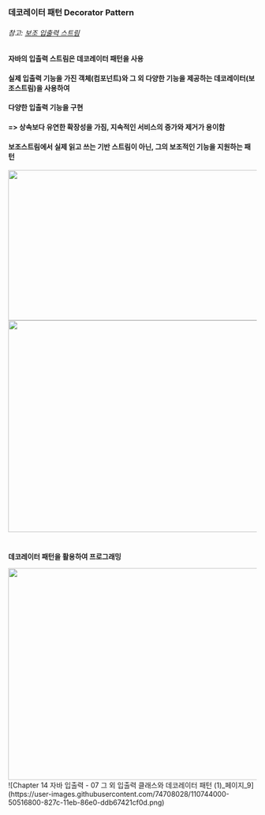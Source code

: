 
### 데코레이터 패턴 Decorator Pattern 
###### 참고: [보조 입출력 스트림](https://github.com/6161990/TIL/blob/main/Java/Decorator%20Stream.md)
#### 자바의 입출력 스트림은 데코레이터 패턴을 사용
#### 실제 입출력 기능을 가진 객체(컴포넌트)와 그 외 다양한 기능을 제공하는 데코레이터(보조스트림)을 사용하여
#### 다양한 입출력 기능을 구현
#### => 상속보다 유연한 확장성을 가짐, 지속적인 서비스의 증가와 제거가 용이함 
#### 보조스트림에서 실제 읽고 쓰는 기반 스트림이 아닌, 그의 보조적인 기능을 지원하는 패턴
<img src="https://user-images.githubusercontent.com/74708028/110726518-dd84c480-825c-11eb-8973-5e9f9186dad2.jpg" width="700" height="305"/>

<img src="https://user-images.githubusercontent.com/74708028/110743740-e2a53c00-827b-11eb-85a9-fc3a25893147.jpg" width="700" height="430"/>

#
**데코레이터 패턴을 활용하여 프로그래밍**

<img src="https://user-images.githubusercontent.com/74708028/110743992-4def0e00-827c-11eb-95d3-3c82c6262296.jpg" width="700" height="430"/>
![Chapter 14 자바 입출력 - 07 그 외 입출력 클래스와 데코레이터 패턴 (1)_페이지_9](https://user-images.githubusercontent.com/74708028/110744000-50516800-827c-11eb-86e0-ddb67421cf0d.png)
